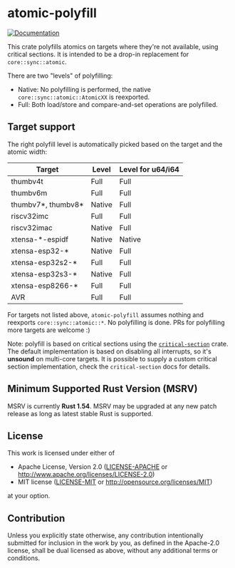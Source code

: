 # atomic-polyfill

[![Documentation](https://docs.rs/atomic-polyfill/badge.svg)](https://docs.rs/atomic-polyfill)

This crate polyfills atomics on targets where they're not available, using critical sections. It is intended to be a drop-in replacement for `core::sync::atomic`.

There are two "levels" of polyfilling:
- Native: No polyfilling is performed, the native `core::sync::atomic::AtomicXX` is reexported.
- Full: Both load/store and compare-and-set operations are polyfilled.

## Target support

The right polyfill level is automatically picked based on the target and the atomic width:

| Target             | Level            | Level for u64/i64 |
|--------------------|------------------|-------------------|
| thumbv4t           | Full             | Full              |
| thumbv6m           | Full             | Full              |
| thumbv7*, thumbv8* | Native           | Full              |
| riscv32imc         | Full             | Full              |
| riscv32imac        | Native           | Full              |
| xtensa-*-espidf    | Native           | Native            |
| xtensa-esp32-*     | Native           | Full              |
| xtensa-esp32s2-*   | Full             | Full              |
| xtensa-esp32s3-*   | Native           | Full              |
| xtensa-esp8266-*   | Full             | Full              |
| AVR                | Full             | Full              |

For targets not listed above, `atomic-polyfill` assumes nothing and reexports `core::sync::atomic::*`. No polyfilling is done. PRs for polyfilling more targets are welcome :)

Note: polyfill is based on critical sections using the [`critical-section`](https://crates.io/crates/critical-section) crate. The default implementation is based on disabling all interrupts, so it's **unsound** on multi-core targets. It is possible to supply a custom 
critical section implementation, check the `critical-section` docs for details.

## Minimum Supported Rust Version (MSRV)

MSRV is currently **Rust 1.54**. MSRV may be upgraded at any new patch release as long
as latest stable Rust is supported.

## License

This work is licensed under either of

- Apache License, Version 2.0 ([LICENSE-APACHE](LICENSE-APACHE) or
  http://www.apache.org/licenses/LICENSE-2.0)
- MIT license ([LICENSE-MIT](LICENSE-MIT) or http://opensource.org/licenses/MIT)

at your option.

## Contribution

Unless you explicitly state otherwise, any contribution intentionally submitted
for inclusion in the work by you, as defined in the Apache-2.0 license, shall be
dual licensed as above, without any additional terms or conditions.
